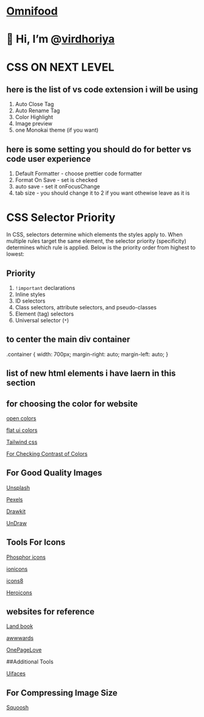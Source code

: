 # [Omnifood](https://omnifood-virdhoriya.netlify.app/)

# 👋 Hi, I’m @[virdhoriya](https://www.linkedin.com/in/virji-dhoriya/)

# CSS ON NEXT LEVEL

## here is the list of vs code extension i will be using

1. Auto Close Tag
2. Auto Rename Tag
3. Color Highlight
4. Image preview
5. one Monokai theme (if you want)

## here is some setting you should do for better vs code user experience

1. Default Formatter - choose prettier code formatter
2. Format On Save - set is checked
3. auto save - set it onFocusChange
4. tab size - you should change it to 2 if you want othewise leave as it is

# CSS Selector Priority

In CSS, selectors determine which elements the styles apply to. When multiple rules target the same element, the selector priority (specificity) determines which rule is applied. Below is the priority order from highest to lowest:

## Priority

1. `!important` declarations
2. Inline styles
3. ID selectors
4. Class selectors, attribute selectors, and pseudo-classes
5. Element (tag) selectors
6. Universal selector (`*`)


## to center the main div container

.container {
  width: 700px;
  margin-right: auto;
  margin-left: auto;
}

## list of new html elements i have laern in this section

<section></section>
<blockquote></blockquote>
<figure></figure>


## for choosing the color for website


[open colors](https://yeun.github.io/open-color/)

[flat ui colors](https://flatuicolors.com/)

[Tailwind css](https://tailwindcss.com/docs/customizing-colors)

[For Checking Contrast of Colors](https://coolors.co/contrast-checker/495057-ffffff)

## For Good Quality Images

[Unsplash](https://unsplash.com/)

[Pexels](https://www.pexels.com/)

[Drawkit](https://www.drawkit.com/)

[UnDraw](https://www.google.com)

## Tools For Icons

[Phosphor icons](https://phosphoricons.com/)

[ionicons](https://ionic.io/ionicons/v4)

[icons8](https://icons8.com/icons)

[Heroicons](https://heroicons.com/)

## websites for reference

[Land book](https://land-book.com/)

[awwwards](https://www.awwwards.com/)

[OnePageLove](https://onepagelove.com/)

##Additional Tools 

[Uifaces]()

## For Compressing Image Size

[Squoosh](https://squoosh.app/)

